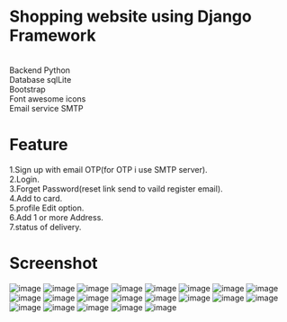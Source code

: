 # Shopping website using Django Framework
<br />
Backend Python
<br />
Database sqlLite
<br />
Bootstrap
<br />
Font awesome icons
<br />
Email service SMTP

# Feature
1.Sign up with email OTP(for OTP i use SMTP server).
<br />
2.Login.
<br />
3.Forget Password(reset link send to vaild register email).
<br />
4.Add to card.
<br />
5.profile Edit option.
<br />
6.Add 1 or more Address.
<br />
7.status of delivery.
<br />
# Screenshot
![image](https://user-images.githubusercontent.com/63333015/144022397-3ad9a875-6848-4608-83c2-5fed11c1a657.png)
![image](https://user-images.githubusercontent.com/63333015/144022478-1401123d-a71d-42d5-b00a-e2517800ee08.png)
![image](https://user-images.githubusercontent.com/63333015/144022564-03462475-5e26-4655-919f-3dad9f6de3c6.png)
![image](https://user-images.githubusercontent.com/63333015/144024243-24d7f9d2-5736-4df6-951f-c674f415982b.png)
![image](https://user-images.githubusercontent.com/63333015/144024545-930e34b6-afad-4303-8ccb-4ffdc625a2e4.png)
![image](https://user-images.githubusercontent.com/63333015/144024682-78994335-58b4-452c-a6ab-20486a976ca5.png)
![image](https://user-images.githubusercontent.com/63333015/144024934-18245252-bf73-4a9a-810f-914eb21f3995.png)
![image](https://user-images.githubusercontent.com/63333015/144025074-91069833-71b5-4865-9d72-62a0d97b90cf.png)
![image](https://user-images.githubusercontent.com/63333015/144025198-04488a7d-2a6b-449d-8f17-74292022c8bb.png)
![image](https://user-images.githubusercontent.com/63333015/144025295-b9ff606e-8396-481e-bf4e-cf4343c7143a.png)
![image](https://user-images.githubusercontent.com/63333015/144025393-9b198027-b624-4490-b9af-bb6866be7e09.png)
![image](https://user-images.githubusercontent.com/63333015/144025976-e058de91-4b26-4100-8dda-35ecb4cf6e23.png)
![image](https://user-images.githubusercontent.com/63333015/144026104-07f2a89c-fe6e-48ce-ba82-b1688bf99bfe.png)
![image](https://user-images.githubusercontent.com/63333015/144026191-4d89cea6-fbb1-4b71-9065-36e9d6817a2e.png)
![image](https://user-images.githubusercontent.com/63333015/144026505-38a2eee0-77f7-4914-8497-edd9f305e023.png)
![image](https://user-images.githubusercontent.com/63333015/144026610-11a03a8a-3f86-4f21-90fe-91f3483c169e.png)
![image](https://user-images.githubusercontent.com/63333015/144027014-c3602cb5-1e38-4fdd-bc6e-a5a25d73b202.png)
![image](https://user-images.githubusercontent.com/63333015/144027310-100e2242-a915-4265-8350-082ce88db0d9.png)
![image](https://user-images.githubusercontent.com/63333015/144028317-62209836-2812-4102-a324-b272948e48dd.png)
![image](https://user-images.githubusercontent.com/63333015/144028878-3911c5be-1076-4e19-a8b4-cabb4c89a823.png)
![image](https://user-images.githubusercontent.com/63333015/144028970-2943bd53-800a-40dd-97d9-b0da446aacb7.png)
























